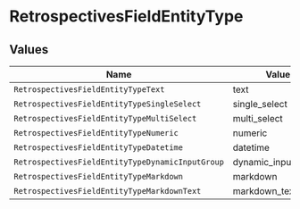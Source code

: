 # RetrospectivesFieldEntityType


## Values

| Name                                             | Value                                            |
| ------------------------------------------------ | ------------------------------------------------ |
| `RetrospectivesFieldEntityTypeText`              | text                                             |
| `RetrospectivesFieldEntityTypeSingleSelect`      | single_select                                    |
| `RetrospectivesFieldEntityTypeMultiSelect`       | multi_select                                     |
| `RetrospectivesFieldEntityTypeNumeric`           | numeric                                          |
| `RetrospectivesFieldEntityTypeDatetime`          | datetime                                         |
| `RetrospectivesFieldEntityTypeDynamicInputGroup` | dynamic_input_group                              |
| `RetrospectivesFieldEntityTypeMarkdown`          | markdown                                         |
| `RetrospectivesFieldEntityTypeMarkdownText`      | markdown_text                                    |